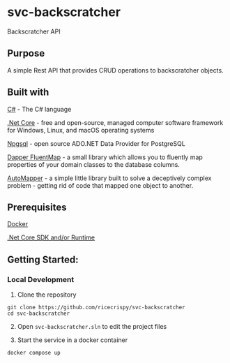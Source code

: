 # svc-backscratcher
Backscratcher API

## Purpose
A simple Rest API that provides CRUD operations to backscratcher objects.

## Built with
[C#](https://docs.microsoft.com/en-us/dotnet/csharp/) - The C# language

[.Net Core](https://dotnet.microsoft.com/) - free and open-source, managed computer software framework for Windows, Linux, and macOS operating systems

[Npgsql](https://www.npgsql.org/) - open source ADO.NET Data Provider for PostgreSQL

[Dapper FluentMap](https://dapper-tutorial.net/dapper-fluentmap) - a small library which allows you to fluently map properties of your domain classes to the database columns.

[AutoMapper](https://automapper.org/) - a simple little library built to solve a deceptively complex problem - getting rid of code that mapped one object to another. 

## Prerequisites
[Docker](https://www.docker.com/)

[.Net Core SDK and/or Runtime](https://dotnet.microsoft.com/download/dotnet)

## Getting Started:

### Local Development

1. Clone the repository
```
git clone https://github.com/ricecrispy/svc-backscratcher
cd svc-backscratcher
```

2. Open `svc-backscratcher.sln` to edit the project files

3. Start the service in a docker container
```
docker compose up
```
